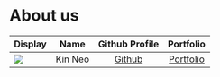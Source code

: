 # About us

Display | Name | Github Profile | Portfolio 
--------|:----:|:--------------:|:---------:
![](https://via.placeholder.com/100.png?text=Photo) | Kin Neo | [Github]([https://github.com/](https://github.com/kinneo)) | [Portfolio](docs/team/johndoe.md)

